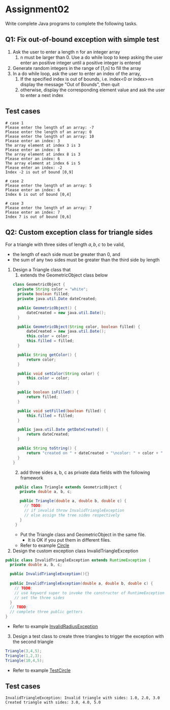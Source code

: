 # Assignment02
Write complete Java programs to complete the following tasks.

## Q1: Fix out-of-bound exception with simple test

1. Ask the user to enter a length n for an integer array
   1. n must be larger than 0. Use a do while loop to keep asking the user enter an positive integer until a positive integer is entered
2. Generate random integers in the range of [1,n] to fill the array
3. In a do while loop, ask the user to enter an index of the array, 
   1. If the specified index is out of bounds, i.e. index<0 or index>=n display the message "Out of Bounds", then quit
   2. otherwise, display the corresponding element value and ask the user to enter a next index

Test cases
---
```
# case 1
Please enter the length of an array: -7
Please enter the length of an array: 0
Please enter the length of an array: 10
Please enter an index: 3
The array element at index 3 is 3
Please enter an index: 8
The array element at index 8 is 3
Please enter an index: 6
The array element at index 6 is 5
Please enter an index: -2
Index -2 is out of bound [0,9]

# case 2
Please enter the length of an array: 5
Please enter an index: 6
Index 6 is out of bound [0,4]

# case 3
Please enter the length of an array: 7
Please enter an index: 7
Index 7 is out of bound [0,6]
```

## Q2: Custom exception class for triangle sides
For a triangle with three sides of length $a, b, c$ to be valid, 
* the length of each side must be greater than 0, and
* the sum of any two sides must be greater than the third side by length

1. Design a Triangle class that 
   1. extends the GeometricObject class below
    ```java
    class GeometricObject {
      private String color = "white";
      private boolean filled;
      private java.util.Date dateCreated;

      public GeometricObject() {
          dateCreated = new java.util.Date();
      }

      public GeometricObject(String color, boolean filled) {
          dateCreated = new java.util.Date();
          this.color = color;
          this.filled = filled;
      }

      public String getColor() {
          return color;
      }

      public void setColor(String color) {
          this.color = color;
      }

      public boolean isFilled() {
          return filled;
      }

      public void setFilled(boolean filled) {
          this.filled = filled;
      }

      public java.util.Date getDateCreated() {
          return dateCreated;
      }

      public String toString() {
          return "created on " + dateCreated + "\ncolor: " + color + " and filled: " + filled;
      }
    }
    ```
   2. add three sides a, b, c as private data fields with the following framework
   ```java
    public class Triangle extends GeometricObject {
      private double a, b, c;

      public Triangle(double a, double b, double c) {
        // TODO:
        // if invalid throw InvalidTriangleException
        // else assign the tree sides respectively
      }
    }
   ```
   * Put the Triangle class and GeometricObject in the same file.
     * It is OK if you put them in different files.
   * Refer to example [Circle](../demos/demo2/Circle.java)
2. Design the custom exception class InvalidTriangleException
  ```java
  public class InvalidTriangleException extends RuntimeException {
    private double a, b, c;

    public InvalidTriangleException(){}
    
    public InvalidTriangleException(double a, double b, double c) {
      // TODO:
      // use keyword super to invoke the constructor of RuntimeException with an error message
      // set the three sides
    }
    // TODO:
    // complete three public getters
  }
  ```
   * Refer to example [InvalidRadiusException](../demos/demo2/InvalidRadiusException.java)
3. Design a test class to create three triangles to trigger the exception with the second triangle
  ```java
  Triangle(3,4,5);
  Triangle(1,2,3);
  Triangle(10,4,5);
  ```
   * Refer to example [TestCircle](../demos/demo2/TestCircle.java)

Test cases
---
```
InvalidTriangleException: Invalid triangle with sides: 1.0, 2.0, 3.0
Created triangle with sides: 3.0, 4.0, 5.0
```